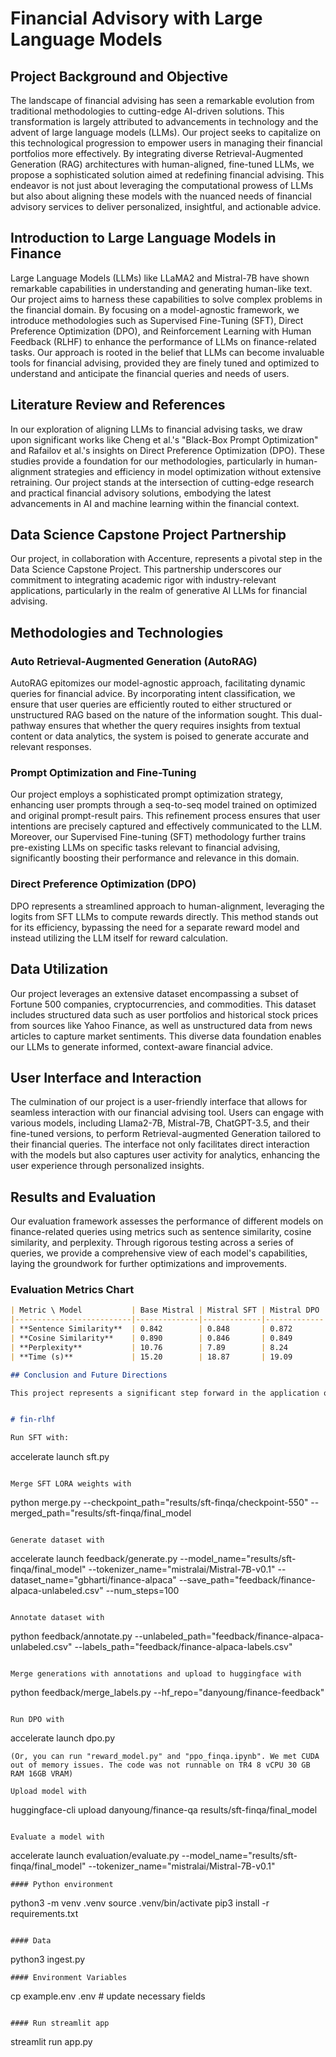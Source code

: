 # Financial Advisory with Large Language Models

## Project Background and Objective

The landscape of financial advising has seen a remarkable evolution from traditional methodologies to cutting-edge AI-driven solutions. This transformation is largely attributed to advancements in technology and the advent of large language models (LLMs). Our project seeks to capitalize on this technological progression to empower users in managing their financial portfolios more effectively. By integrating diverse Retrieval-Augmented Generation (RAG) architectures with human-aligned, fine-tuned LLMs, we propose a sophisticated solution aimed at redefining financial advising. This endeavor is not just about leveraging the computational prowess of LLMs but also about aligning these models with the nuanced needs of financial advisory services to deliver personalized, insightful, and actionable advice.

## Introduction to Large Language Models in Finance

Large Language Models (LLMs) like LLaMA2 and Mistral-7B have shown remarkable capabilities in understanding and generating human-like text. Our project aims to harness these capabilities to solve complex problems in the financial domain. By focusing on a model-agnostic framework, we introduce methodologies such as Supervised Fine-Tuning (SFT), Direct Preference Optimization (DPO), and Reinforcement Learning with Human Feedback (RLHF) to enhance the performance of LLMs on finance-related tasks. Our approach is rooted in the belief that LLMs can become invaluable tools for financial advising, provided they are finely tuned and optimized to understand and anticipate the financial queries and needs of users.

## Literature Review and References

In our exploration of aligning LLMs to financial advising tasks, we draw upon significant works like Cheng et al.'s "Black-Box Prompt Optimization" and Rafailov et al.'s insights on Direct Preference Optimization (DPO). These studies provide a foundation for our methodologies, particularly in human-alignment strategies and efficiency in model optimization without extensive retraining. Our project stands at the intersection of cutting-edge research and practical financial advisory solutions, embodying the latest advancements in AI and machine learning within the financial context.

## Data Science Capstone Project Partnership

Our project, in collaboration with Accenture, represents a pivotal step in the Data Science Capstone Project. This partnership underscores our commitment to integrating academic rigor with industry-relevant applications, particularly in the realm of generative AI LLMs for financial advising.

## Methodologies and Technologies

### Auto Retrieval-Augmented Generation (AutoRAG)

AutoRAG epitomizes our model-agnostic approach, facilitating dynamic queries for financial advice. By incorporating intent classification, we ensure that user queries are efficiently routed to either structured or unstructured RAG based on the nature of the information sought. This dual-pathway ensures that whether the query requires insights from textual content or data analytics, the system is poised to generate accurate and relevant responses.

### Prompt Optimization and Fine-Tuning

Our project employs a sophisticated prompt optimization strategy, enhancing user prompts through a seq-to-seq model trained on optimized and original prompt-result pairs. This refinement process ensures that user intentions are precisely captured and effectively communicated to the LLM. Moreover, our Supervised Fine-tuning (SFT) methodology further trains pre-existing LLMs on specific tasks relevant to financial advising, significantly boosting their performance and relevance in this domain.

### Direct Preference Optimization (DPO)

DPO represents a streamlined approach to human-alignment, leveraging the logits from SFT LLMs to compute rewards directly. This method stands out for its efficiency, bypassing the need for a separate reward model and instead utilizing the LLM itself for reward calculation.

## Data Utilization

Our project leverages an extensive dataset encompassing a subset of Fortune 500 companies, cryptocurrencies, and commodities. This dataset includes structured data such as user portfolios and historical stock prices from sources like Yahoo Finance, as well as unstructured data from news articles to capture market sentiments. This diverse data foundation enables our LLMs to generate informed, context-aware financial advice.

## User Interface and Interaction

The culmination of our project is a user-friendly interface that allows for seamless interaction with our financial advising tool. Users can engage with various models, including Llama2-7B, Mistral-7B, ChatGPT-3.5, and their fine-tuned versions, to perform Retrieval-augmented Generation tailored to their financial queries. The interface not only facilitates direct interaction with the models but also captures user activity for analytics, enhancing the user experience through personalized insights.

## Results and Evaluation

Our evaluation framework assesses the performance of different models on finance-related queries using metrics such as sentence similarity, cosine similarity, and perplexity. Through rigorous testing across a series of queries, we provide a comprehensive view of each model's capabilities, laying the groundwork for further optimizations and improvements.
### Evaluation Metrics Chart

```markdown
| Metric \ Model           | Base Mistral | Mistral SFT | Mistral DPO | GPT-3.5 Turbo |
|--------------------------|--------------|-------------|-------------|----------------|
| **Sentence Similarity**  | 0.842        | 0.848       | 0.872       | 0.877          |
| **Cosine Similarity**    | 0.890        | 0.846       | 0.849       | 0.893          |
| **Perplexity**           | 10.76        | 7.89        | 8.24        | -              |
| **Time (s)**             | 15.20        | 18.87       | 19.09       | 18.11          |

## Conclusion and Future Directions

This project represents a significant step forward in the application of LLMs to financial advising. By combining advanced AI


# fin-rlhf

Run SFT with: 
```
accelerate launch sft.py
```

Merge SFT LORA weights with 
```
python merge.py --checkpoint_path="results/sft-finqa/checkpoint-550" --merged_path="results/sft-finqa/final_model
```

Generate dataset with 
```
accelerate launch feedback/generate.py --model_name="results/sft-finqa/final_model" --tokenizer_name="mistralai/Mistral-7B-v0.1" --dataset_name="gbharti/finance-alpaca" --save_path="feedback/finance-alpaca-unlabeled.csv" --num_steps=100
```

Annotate dataset with 
```
python feedback/annotate.py --unlabeled_path="feedback/finance-alpaca-unlabeled.csv" --labels_path="feedback/finance-alpaca-labels.csv"
```

Merge generations with annotations and upload to huggingface with 
```
python feedback/merge_labels.py --hf_repo="danyoung/finance-feedback"
```

Run DPO with
```
accelerate launch dpo.py
```
(Or, you can run "reward_model.py" and "ppo_finqa.ipynb". We met CUDA out of memory issues. The code was not runnable on TR4 8 vCPU 30 GB RAM 16GB VRAM)

Upload model with 
```
huggingface-cli upload danyoung/finance-qa results/sft-finqa/final_model
```

Evaluate a model with
```
accelerate launch evaluation/evaluate.py --model_name="results/sft-finqa/final_model" --tokenizer_name="mistralai/Mistral-7B-v0.1"
```
#### Python environment
```
python3 -m venv .venv
source .venv/bin/activate
pip3 install -r requirements.txt
```

#### Data
```
python3 ingest.py
```
#### Environment Variables
```
cp example.env .env # update necessary fields
```

#### Run streamlit app
```
streamlit run app.py
```
